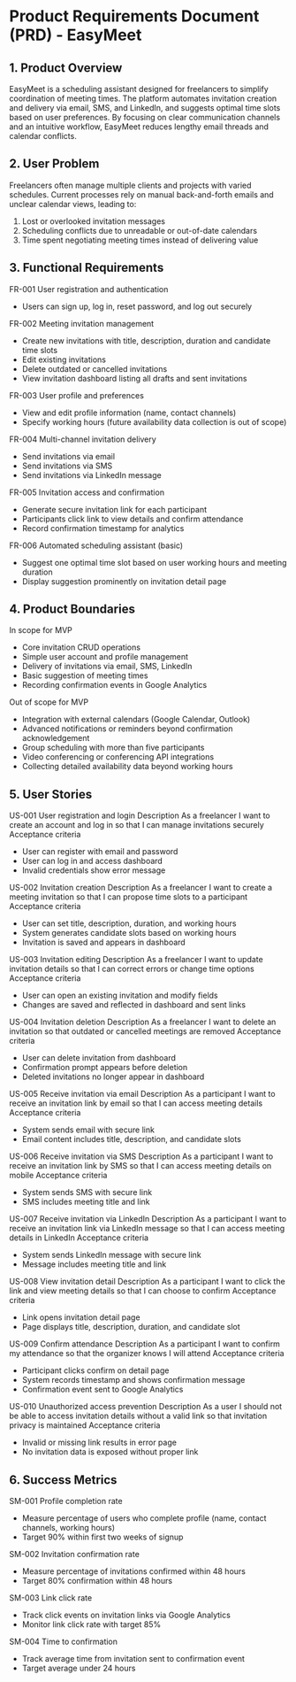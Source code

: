 # Product Requirements Document (PRD) - EasyMeet

## 1. Product Overview
EasyMeet is a scheduling assistant designed for freelancers to simplify coordination of meeting times. The platform automates invitation creation and delivery via email, SMS, and LinkedIn, and suggests optimal time slots based on user preferences. By focusing on clear communication channels and an intuitive workflow, EasyMeet reduces lengthy email threads and calendar conflicts.

## 2. User Problem
Freelancers often manage multiple clients and projects with varied schedules. Current processes rely on manual back-and-forth emails and unclear calendar views, leading to:
1. Lost or overlooked invitation messages
2. Scheduling conflicts due to unreadable or out-of-date calendars
3. Time spent negotiating meeting times instead of delivering value

## 3. Functional Requirements
FR-001  User registration and authentication
- Users can sign up, log in, reset password, and log out securely

FR-002  Meeting invitation management
- Create new invitations with title, description, duration and candidate time slots
- Edit existing invitations
- Delete outdated or cancelled invitations
- View invitation dashboard listing all drafts and sent invitations

FR-003  User profile and preferences
- View and edit profile information (name, contact channels)
- Specify working hours (future availability data collection is out of scope)

FR-004  Multi-channel invitation delivery
- Send invitations via email
- Send invitations via SMS
- Send invitations via LinkedIn message

FR-005  Invitation access and confirmation
- Generate secure invitation link for each participant
- Participants click link to view details and confirm attendance
- Record confirmation timestamp for analytics

FR-006  Automated scheduling assistant (basic)
- Suggest one optimal time slot based on user working hours and meeting duration
- Display suggestion prominently on invitation detail page

## 4. Product Boundaries
In scope for MVP
- Core invitation CRUD operations
- Simple user account and profile management
- Delivery of invitations via email, SMS, LinkedIn
- Basic suggestion of meeting times
- Recording confirmation events in Google Analytics

Out of scope for MVP
- Integration with external calendars (Google Calendar, Outlook)
- Advanced notifications or reminders beyond confirmation acknowledgement
- Group scheduling with more than five participants
- Video conferencing or conferencing API integrations
- Collecting detailed availability data beyond working hours

## 5. User Stories
US-001  User registration and login
Description  As a freelancer I want to create an account and log in so that I can manage invitations securely
Acceptance criteria
- User can register with email and password
- User can log in and access dashboard
- Invalid credentials show error message

US-002  Invitation creation
Description  As a freelancer I want to create a meeting invitation so that I can propose time slots to a participant
Acceptance criteria
- User can set title, description, duration, and working hours
- System generates candidate slots based on working hours
- Invitation is saved and appears in dashboard

US-003  Invitation editing
Description  As a freelancer I want to update invitation details so that I can correct errors or change time options
Acceptance criteria
- User can open an existing invitation and modify fields
- Changes are saved and reflected in dashboard and sent links

US-004  Invitation deletion
Description  As a freelancer I want to delete an invitation so that outdated or cancelled meetings are removed
Acceptance criteria
- User can delete invitation from dashboard
- Confirmation prompt appears before deletion
- Deleted invitations no longer appear in dashboard

US-005  Receive invitation via email
Description  As a participant I want to receive an invitation link by email so that I can access meeting details
Acceptance criteria
- System sends email with secure link
- Email content includes title, description, and candidate slots

US-006  Receive invitation via SMS
Description  As a participant I want to receive an invitation link by SMS so that I can access meeting details on mobile
Acceptance criteria
- System sends SMS with secure link
- SMS includes meeting title and link

US-007  Receive invitation via LinkedIn
Description  As a participant I want to receive an invitation link via LinkedIn message so that I can access meeting details in LinkedIn
Acceptance criteria
- System sends LinkedIn message with secure link
- Message includes meeting title and link

US-008  View invitation detail
Description  As a participant I want to click the link and view meeting details so that I can choose to confirm
Acceptance criteria
- Link opens invitation detail page
- Page displays title, description, duration, and candidate slot

US-009  Confirm attendance
Description  As a participant I want to confirm my attendance so that the organizer knows I will attend
Acceptance criteria
- Participant clicks confirm on detail page
- System records timestamp and shows confirmation message
- Confirmation event sent to Google Analytics

US-010  Unauthorized access prevention
Description  As a user I should not be able to access invitation details without a valid link so that invitation privacy is maintained
Acceptance criteria
- Invalid or missing link results in error page
- No invitation data is exposed without proper link

## 6. Success Metrics
SM-001  Profile completion rate
- Measure percentage of users who complete profile (name, contact channels, working hours)
- Target 90% within first two weeks of signup

SM-002  Invitation confirmation rate
- Measure percentage of invitations confirmed within 48 hours
- Target 80% confirmation within 48 hours

SM-003  Link click rate
- Track click events on invitation links via Google Analytics
- Monitor link click rate with target 85%

SM-004  Time to confirmation
- Track average time from invitation sent to confirmation event
- Target average under 24 hours
